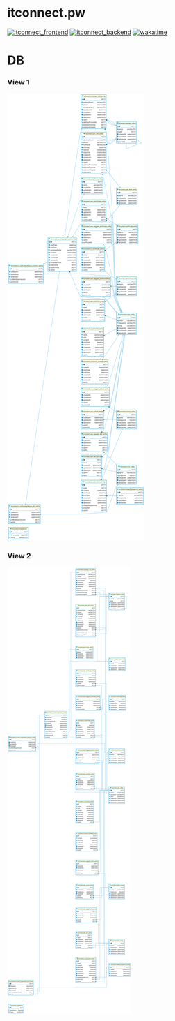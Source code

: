 # itconnect.pw
[![itconnect_frontend](https://github.com/wawahuy/itconnect.pw/actions/workflows/frontend.yml/badge.svg)](https://github.com/wawahuy/itconnect.pw/actions/workflows/frontend.yml)
[![itconnect_backend](https://github.com/wawahuy/itconnect.pw/actions/workflows/backend.yml/badge.svg)](https://github.com/wawahuy/itconnect.pw/actions/workflows/backend.yml)
[![wakatime](https://wakatime.com/badge/user/7dfffda2-e19b-4623-ac69-1e03a88afab8/project/f6115629-478b-4812-a2fe-d13a50537268.svg)](https://wakatime.com/@wawahuy/projects/xgxgsiuehf)


# DB
### View 1
<img src="./documents/itconnect-view1.png">

### View 2
<img src="./documents/itconnect-view2.png">
